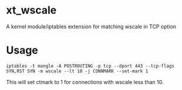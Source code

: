 # xt_wscale

A kernel module/iptables extension for matching wscale in TCP option  

Usage
=====

```
iptables -t mangle -A POSTROUTING -p tcp --dport 443 --tcp-flags SYN,RST SYN -m wscale --lt 10 -j CONNMARK --set-mark 1
```
This will set ctmark to 1 for connections with wscale less than 10.
